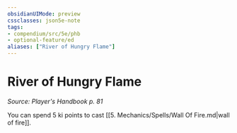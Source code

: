 ```yaml
---
obsidianUIMode: preview
cssclasses: json5e-note
tags:
- compendium/src/5e/phb
- optional-feature/ed
aliases: ["River of Hungry Flame"]
---
```

# River of Hungry Flame
*Source: Player's Handbook p. 81* 

You can spend 5 ki points to cast [[5. Mechanics/Spells/Wall Of Fire.md\|wall of fire]].